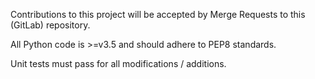 Contributions to this project will be accepted by Merge Requests to this
(GitLab) repository.

All Python code is >=v3.5 and should adhere to PEP8 standards.

Unit tests must pass for all modifications / additions.
